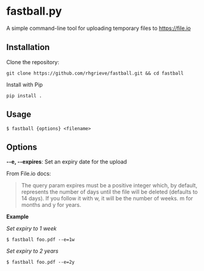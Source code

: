# fastball.py

A simple command-line tool for uploading temporary files to https://file.io

## Installation

Clone the repository: 

```
git clone https://github.com/rhgrieve/fastball.git && cd fastball
```

Install with Pip

```
pip install .
```

## Usage

```
$ fastball {options} <filename>
```

## Options

**--e, --expires**: Set an expiry date for the upload

From File.io docs: 
> The query param expires must be a positive integer which, by default, represents the number of days until the file will be deleted (defaults to 14 days). If you follow it with w, it will be the number of weeks. m for months and y for years. 

**Example**

*Set expiry to 1 week*
```
$ fastball foo.pdf --e=1w
```

*Set expiry to 2 years*
```
$ fastball foo.pdf --e=2y
```